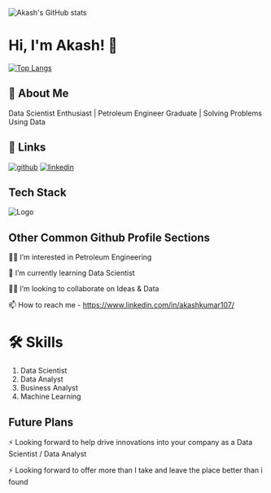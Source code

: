 
![Akash's GitHub stats](https://github-readme-stats.vercel.app/api?username=Akash1070&show_icons=true&theme=dark)

# Hi, I'm Akash! 👋

[![Top Langs](https://github-readme-stats.vercel.app/api/top-langs/?username=Akash1070&layout=compact)](https://github.com/Akash1070/github-readme-stats)

## 🚀 About Me
Data Scientist Enthusiast | Petroleum Engineer Graduate | Solving Problems Using Data 


## 🔗 Links
[![github](https://img.shields.io/badge/github-000?style=for-the-badge&logo=ko-fi&logoColor=white)](https://github.com/Akash1070)
[![linkedin](https://img.shields.io/badge/linkedin-0A66C2?style=for-the-badge&logo=linkedin&logoColor=white)](https://www.linkedin.com/in/akashkumar107/)

## Tech Stack





![Logo](https://businesstoys.in/assets/programs/full-stack-data-science-professional-program/tools.png)

## Other Common Github Profile Sections
👩‍💻 I’m interested in Petroleum Engineering

🧠 I’m currently learning Data Scientist

👯‍♀️ I’m looking to collaborate on Ideas & Data

📫 How to reach me - https://www.linkedin.com/in/akashkumar107/


# 🛠 Skills
1. Data Scientist
2. Data Analyst
3. Business Analyst
4. Machine Learning 

## Future Plans 
⚡️ Looking forward to help drive innovations into your company as a Data Scientist / Data Analyst

⚡️ Looking forward to offer more than I take and leave the place better than i found

